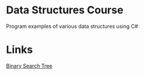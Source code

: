 # Data Structures Course

Program examples of various data structures using C#

# Links

[Binary Search Tree](https://github.com/MrRobot11-11/data_structures_examples/tree/Binary_Search_Tree)
